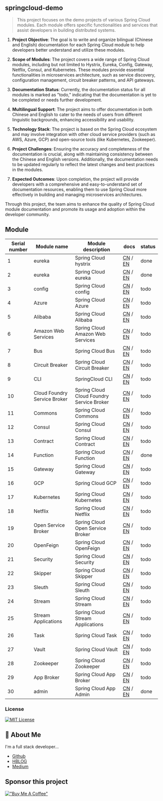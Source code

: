 ## springcloud-demo

> This project focuses on the demo projects of various Spring Cloud modules. Each module offers specific functionalities and services that assist developers in building distributed systems.

1. **Project Objective**: The goal is to write and organize bilingual (Chinese and English) documentation for each Spring Cloud module to help developers better understand and utilize these modules.

2. **Scope of Modules**: The project covers a wide range of Spring Cloud modules, including but not limited to Hystrix, Eureka, Config, Gateway, Netflix, Consul, and Kubernetes. These modules provide essential functionalities in microservices architecture, such as service discovery, configuration management, circuit breaker patterns, and API gateways.

3. **Documentation Status**: Currently, the documentation status for all modules is marked as "todo," indicating that the documentation is yet to be completed or needs further development.

4. **Multilingual Support**: The project aims to offer documentation in both Chinese and English to cater to the needs of users from different linguistic backgrounds, enhancing accessibility and usability.

5. **Technology Stack**: The project is based on the Spring Cloud ecosystem and may involve integration with other cloud service providers (such as AWS, Azure, GCP) and open-source tools (like Kubernetes, Zookeeper).

6. **Project Challenges**: Ensuring the accuracy and completeness of the documentation is crucial, along with maintaining consistency between the Chinese and English versions. Additionally, the documentation needs to be updated regularly to reflect the latest changes and best practices in the modules.

7. **Expected Outcomes**: Upon completion, the project will provide developers with a comprehensive and easy-to-understand set of documentation resources, enabling them to use Spring Cloud more effectively in building and managing microservices architectures.

Through this project, the team aims to enhance the quality of Spring Cloud module documentation and promote its usage and adoption within the developer community.


## Module
| Serial number | Module name                  | Module description                        | docs                      | status |
|---------------|------------------------------|-------------------------------------------|---------------------------|--------|
| 1             | eureka                       | Spring Cloud hystrix                      | [CN](http://www.liuhaihua.cn/archives/710895.html) / [EN](https://jxausea.medium.com/spring-cloud-eureka-quick-start-demo-05f5a1f65a15)         | done   |
| 2             | eureka                       | Spring Cloud eureka                       | [CN](http://www.liuhaihua.cn/archives/711557.html) / [EN](https://blog.devgenius.io/spring-cloud-3-x-integrated-eureka-quick-start-demo-214550b4f668)         | done   |
| 3             | config                       | Spring Cloud config                       | [CN](#) / [EN](#)         | todo   |
| 4             | Azure                        | Spring Cloud Azure                        | [CN](#) / [EN](#)         | todo   |
| 5             | Alibaba                      | Spring Cloud Alibaba                      | [CN](#) / [EN](#)         | todo   |
| 6             | Amazon Web Services          | Spring Cloud Amazon Web Services          | [CN](#) / [EN](#)         | todo   |
| 7             | Bus                          | Spring Cloud Bus                          | [CN](#) / [EN](#)         | todo   |
| 8             | Circuit Breaker              | Spring Cloud Circuit Breaker              | [CN](#) / [EN](#)         | todo   |
| 9             | CLI                          | SpringCloud CLI                           | [CN](#) / [EN](#)         | todo   |
| 10            | Cloud Foundry Service Broker | Spring Cloud Cloud Foundry Service Broker | [CN](#) / [EN](#)         | todo   |
| 11            | Commons                      | Spring Cloud Commons                      | [CN](#) / [EN](#)         | todo   |
| 12            | Consul                       | Spring Cloud Consul                       | [CN](#) / [EN](#)         | todo   |
| 13            | Contract                     | Spring Cloud Contract                     | [CN](#) / [EN](#)         | todo   |
| 14            | Function                     | Spring Cloud Function                     | [CN](http://www.liuhaihua.cn/archives/711614.html) / [EN](#)         | done   |
| 15            | Gateway                      | Spring Cloud Gateway                      | [CN](#) / [EN](#)         | todo   |
| 16            | GCP                          | Spring Cloud GCP                          | [CN](#) / [EN](#)         | todo   |
| 17            | Kubernetes                   | Spring Cloud Kubernetes                   | [CN](#) / [EN](#)         | todo   |
| 18            | Netflix                      | Spring Cloud Netflix                      | [CN](#) / [EN](#)         | todo   |
| 19            | Open Service Broker          | Spring Cloud Open Service Broker          | [CN](#) / [EN](#)         | todo   |
| 20            | OpenFeign                    | Spring Cloud OpenFeign                    | [CN](#) / [EN](#)         | todo   |
| 21            | Security                     | Spring Cloud Security                     | [CN](#) / [EN](#)         | todo   |
| 22            | Skipper                      | Spring Cloud Skipper                      | [CN](#) / [EN](#)         | todo   |
| 23            | Sleuth                       | Spring Cloud Sleuth                       | [CN](#) / [EN](#)         | todo   |
| 24            | Stream                       | Spring Cloud Stream                       | [CN](#) / [EN](#)         | todo   |
| 25            | Stream Applications          | Spring Cloud Stream Applications          | [CN](#) / [EN](#)         | todo   |
| 26            | Task                         | Spring Cloud Task                         | [CN](#) / [EN](#)         | todo   |
| 27            | Vault                        | Spring Cloud Vault                        | [CN](#) / [EN](#)         | todo   |
| 28            | Zookeeper                    | Spring Cloud Zookeeper                    | [CN](#) / [EN](#)         | todo   |
| 29            | App Broker                   | Spring Cloud App Broker                   | [CN](#) / [EN](#)         | todo   |
| 30            | admin                        | Spring Cloud App Admin                    | [CN](http://www.liuhaihua.cn/archives/711521.html) / [EN](https://blog.devops.dev/spring-cloud-3-x-integrated-admin-quick-start-demo-d7709c081e2b)         | done   |
### License

[![MIT License](https://img.shields.io/badge/License-MIT-green.svg)](http://opensource.org/licenses/MIT)

## 🚀 About Me
I'm a full stack developer...

- [Github](https://github.com/Harries)
- [HBLOG](http://www.liuhaihua.cn/)
- [Medium](https://jxausea.medium.com/)

## Sponsor this project

[!["Buy Me A Coffee"](https://www.buymeacoffee.com/assets/img/custom_images/orange_img.png)](https://buymeacoffee.com/harries)